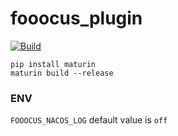 # fooocus_plugin

[![Build](https://github.com/gh-efforts/fooocus_plugin/actions/workflows/CI.yml/badge.svg)](https://github.com/gh-efforts/fooocus_plugin/actions/workflows/CI.yml)

```shell
pip install maturin
maturin build --release
```
### ENV
`FOOOCUS_NACOS_LOG` default value is `off`
